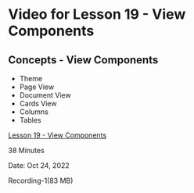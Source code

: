 # Video for Lesson 19 - View Components


## Concepts - View Components

* Theme
* Page View
* Document View
* Cards View
* Columns 
* Tables


[Lesson 19 - View Components](https://unco.zoom.us/rec/share/l2swGsT3S8Oum55ZXyaNtcbV558nuZ7Ql--KLuYGdfJ3C_nECkn1bE4SfE0OD-fp.Xg0en_aUmICqXLFG?startTime=1666384064000)

38 Minutes

Date: Oct 24, 2022 

Recording-1(83 MB)

